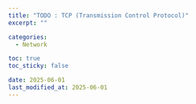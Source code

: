 ```yaml
---
title: "TODO : TCP (Transmission Control Protocol)"
excerpt: ""

categories:
  - Network

toc: true
toc_sticky: false

date: 2025-06-01
last_modified_at: 2025-06-01
---
```



